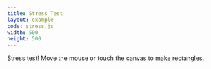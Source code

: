 ```yaml
---
title: Stress Test
layout: example
code: stress.js
width: 500
height: 500
---
```


Stress test!
Move the mouse or touch the canvas to make rectangles.
